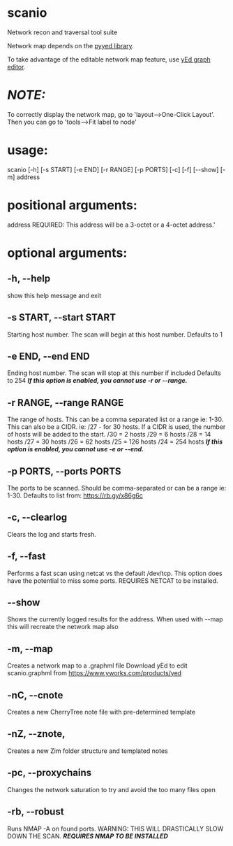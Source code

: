 # scanio
Network recon and traversal tool suite

Network map depends on the [pyyed library](https://github.com/jamesscottbrown/pyyed).

To take advantage of the editable network map feature, use [yEd graph editor](https://www.yworks.com/products/yed).

***NOTE:***
===========
To correctly display the network map, go to 'layout-->One-Click Layout'.  Then you can go to 'tools-->Fit label to node'

usage: 
==========
scanio [-h] [-s START] [-e END] [-r RANGE] [-p PORTS] [-c] [-f] [--show] [-m] address

positional arguments:
=======================
  address               REQUIRED: This address will be a 3-octet or a 4-octet address.'

optional arguments:
======================
  -h, --help
  ----------------
  show this help message and exit
  
  -s START, --start START
  -----------------------
  Starting host number. The scan will begin at this host number. Defaults to 1
                          
  -e END, --end END
  -------------------------
  Ending host number. The scan will stop at this number if included Defaults to 254 ***If this option is enabled, you cannot use -r or --range.***
                          
  -r RANGE, --range RANGE
  ------------------------
  The range of hosts. This can be a comma separated list or a range ie: 1-30. This can also be a CIDR. ie: /27 - for 30 hosts. If a CIDR is used, the number of hosts will be added to the start. /30 = 2 hosts /29 = 6 hosts /28 = 14 hosts /27 = 30 hosts /26 = 62 hosts /25 = 126 hosts /24 = 254 hosts ***If this option is enabled, you cannot use -e or --end.***
                          
  -p PORTS, --ports PORTS
  ----------------------
  The ports to be scanned. Should be comma-separated or can be a range ie: 1-30. Defaults to list from: https://rb.gy/x86g6c
                          
  -c, --clearlog
  ------------------
  Clears the log and starts fresh.
  
  -f, --fast
  -----------------------
  Performs a fast scan using netcat vs the default /dev/tcp. This option does have the potential to miss some ports. REQUIRES NETCAT to be installed.
                          
  --show
  --------------------
  Shows the currently logged results for the address. When used with --map this will recreate the network map also
                          
  -m, --map
  ---------------------
  Creates a network map to a .graphml file Download yEd to edit scanio.graphml from https://www.yworks.com/products/yed

  -nC, --cnote 
  ---------------------
  Creates a new CherryTree note file with pre-determined template

  -nZ, --znote, 
  ---------------------
  Creates a new Zim folder structure and templated notes
    
  -pc, --proxychains
  ---------------------
  Changes the network saturation to try and avoid the too many files open

  -rb, --robust
  ---------------------
  Runs NMAP -A on found ports. WARNING: THIS WILL DRASTICALLY SLOW DOWN THE SCAN. ***REQUIRES NMAP TO BE INSTALLED***                                             

